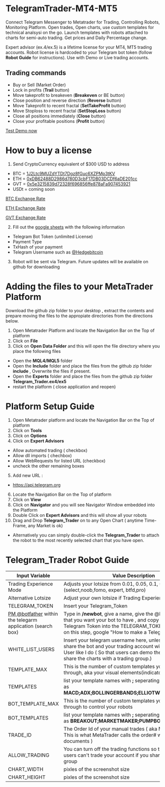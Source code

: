 # TelegramTrader-MT4-MT5
Connect Telegram Messenger to Metatrader for Trading, Controlling Robots, Monitoring Platform. Open trades, Open charts, use custom templates for technical analsysi on the go. Launch templates with robots attached to charts for semi-auto trading. Get prices and Daily Percentage change. 

Expert advisor (ex.4/ex.5) is a lifetime license for your MT4, MT5 trading accounts. Robot license is hardcoded to your Telegram bot token (follow **Robot Guide** for instructions). Use with Demo or Live trading accounts. 

## Trading commands
* Buy or Sell (Market Order)
* Lock in profits (**Trail** button)
* Move takeprofit to breakeven (**Breakeven** or BE button)
* Close position and reverse direction (**Reverse** button)
* Move Takeprofit to recent fractal (**SetTakeProfit** button)
* Move Stoploss to recent fractal (**SetStopLoss** button)
* Close all positions immediately (**Close** button)
* Close your profitable positions (**Profit** button)

[Test Demo now](https://t.me/fx4btc_bot)


# How to buy a license

1. Send CryptoCurrency equivalent of $300 USD to address
* BTC = [1J2Ltc9MUZdYTDt7Dgz8fGuc6XZPMp3tKV](https://www.blockchain.com/btc/address/1J2Ltc9MUZdYTDt7Dgz8fGuc6XZPMp3tKV)
* ETH = [0xDB62488D2986d780D3cbF17DB03DCDf6aDE201cc](https://etherscan.io/address/0xDB62488D2986d780D3cbF17DB03DCDf6aDE201cc)
* GVT = [0x5e3215839d72328f696856ffe878aFa907453921](https://etherscan.io/address/0x5e3215839d72328f696856ffe878aFa907453921)
* USDt = coming soon

[BTC Exchange Rate](https://www.binance.com/en/trade/BTC_USDT)

[ETH Exchange Rate](https://www.binance.com/en/trade/ETH_USDT)

[GVT Exchange Rate](https://www.binance.com/en/trade/GVT_BTC)

2. Fill out the [google sheets](https://docs.google.com/spreadsheets/d/1M5fCzfyjS4eT4gxLzluJA15UeO1ExDcSfrILpST3Aiw) with the following information
* Telegram Bot Token (unlimited License)
* Payment Type
* TxHash of your payment
* Telegram Username such as [@Hedgebitcoin](t.me/Hedgebitcoin)

3. Robot will be sent via Telegram. Future updates will be available on github for downloading 

# Adding the files to your MetaTrader Platform
Download the github zip folder to your desktop , extract the contents and prepare moving the files to the appropiate directories from the directions below.
1. Open Metatrader Platform and locate the Navigation Bar on the Top of platform
2. Click on **File**
3. Click on **Open Data Folder** and this will open the file directory where you place the following files
  * Open the **MQL4/MQL5** folder
  * Open the **Include** folder and place the files from the github zip folder **include** , Overwrite the files if present.
 * Open the **Experts** folder and place the files from the github zip folder **Telegram_Trader.ex4/ex5** 
  * restart the platform ( close application and reopen)
  
# Platform Setup Guide
1. Open Metatrader platform and locate the Navigation Bar on the Top of platform
2. Click on **Tools**
3. Click on **Options**
4. Click on **Expert Advisors**
  * Allow automated trading ( checkbox)
  * Allow dll imports ( chechbox)
  * Allow WebRequests for listed URL (checkbox)
  * uncheck the other remaining boxes
5. Add new URL :
  * https://api.telegram.org
6. Locate the Navigation Bar on the Top of platform
7. Click on **View**
8. Click on **Navigator** and you will see Navigator Window embedded into the Platform
9. Double Click on **Expert Advisors** and this will show all your robots
10. Drag and Drop **Telegram_Trader** on to any Open Chart ( anytime Time-Frame, any Market is ok)
  * Alternatively you can simply double-click the **Telegram_Trader** to attach the robot to the most recently selected chart that you have open. 
# Telegram_Trader Robot Guide 
| Input Variable | Value Description |
| ----------- | ----------- |
| Trading Experience Mode | Adjusts your lotsize from 0.01, 0.05, 0.1, 0.5, 1.0 (select,noob,fomo, expert, btfd,pro)
| Alternative Lotsize | Adjust your own lotsize if Trading Experience Mode = Select
|TELEGRAM_TOKEN | Insert your Telegram_Token |
| [PM @botfather](https://telegram.me/botfather) within the telegarm application (search box) | Type in **/newbot**, give a name, give the @handle_name_bot that you want your bot to have  , and copy paste the Telegram Token into the TELEGRAM_TOKEN. If you are stuck on this step, google "How to make a Telegam bot" |
|WHITE_LIST_USERS | Insert your telegram username here, unless you want to share the bot and your trading account with every Telegram User like I do ( So that users can demo the application and share the charts with a trading group.) |
|TEMPLATE_MAX | This is the number of custom templates you plan to navigate through, aka your visual elements(indicators) |
|TEMPLATES | list your template names with **;** seperating the names. Such as **MACD;ADX;BOLLINGERBANDS;ELLIOTWAVE;ETC;DEFAULT** |
| BOT_TEMPLATE_MAX | This is the number of custom templates you plan to navigate through to control your robots |
| BOT_TEMPLATES | list your template names with **;** seperating the names. Such as **BREAKOUT;MARKETMAKER;PUMPBOT** |
| TRADE_ID | The Order Id of your manual trades ( aka MAGIC_NUMBER: This is what MetaTrader calls the order# within the documents ) |
| ALLOW_TRADING | You can turn off the trading functions so that other telegram users can't trade your account if you share it within a trading group |
| CHART_WIDTH | pixles of the screenshot size |
| CHART_HEIGHT | pixles of the screenshot size |


  
